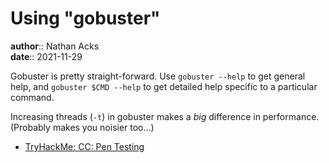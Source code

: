 # Using "gobuster"

**author**:: Nathan Acks  
**date**:: 2021-11-29

Gobuster is pretty straight-forward. Use `gobuster --help` to get general help, and `gobuster $CMD --help` to get detailed help specific to a particular command.

Increasing threads (`-t`) in gobuster makes a *big* difference in performance. (Probably makes you noisier too…)

* [TryHackMe: CC: Pen Testing](tryhackme-cc-pen-testing.md)
